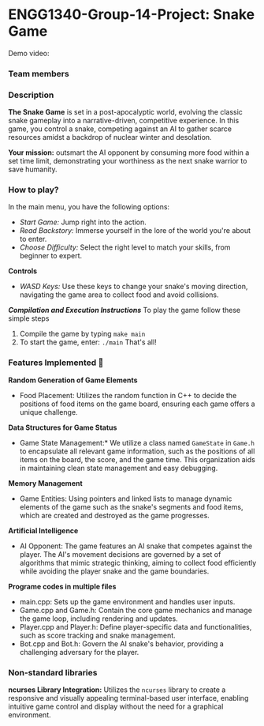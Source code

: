 # ENGG1340-Group-14-Project: Snake Game
Demo video:

### Team members 


### Description
**The Snake Game** is set in a post-apocalyptic world, evolving the classic snake gameplay into a narrative-driven, competitive experience. 
In this game, you control a snake, competing against an AI to gather scarce resources amidst a backdrop of nuclear winter and desolation.

**Your mission:** outsmart the AI opponent by consuming more food within a set time limit, demonstrating your worthiness as the next snake warrior to save humanity.

### How to play? 
In the main menu, you have the following options:
- _Start Game:_ Jump right into the action.
- _Read Backstory:_ Immerse yourself in the lore of the world you're about to enter.
- _Choose Difficulty:_ Select the right level to match your skills, from beginner to expert.

**Controls**
- _WASD Keys:_ Use these keys to change your snake's moving direction, navigating the game area to collect food and avoid collisions.

**_Compilation and Execution Instructions_**
To play the game follow these simple steps
1. Compile the game by typing
`make main`
2. To start the game, enter:
`./main`
That's all!

### Features Implemented 🚀
**Random Generation of Game Elements**
- Food Placement: Utilizes the random function in C++ to decide the positions of food items on the game board, ensuring each game offers a unique challenge.

**Data Structures for Game Status**
- Game State Management:* We utilize a class named `GameState` in `Game.h` to encapsulate all relevant game information, such as the positions of all items on the board, the score, and the game time. This organization aids in maintaining clean state management and easy debugging.

**Memory Management**
- Game Entities: Using pointers and linked lists to manage dynamic elements of the game such as the snake's segments and food items, which are created and destroyed as the game progresses.

**Artificial Intelligence**
- AI Opponent: The game features an AI snake that competes against the player. The AI's movement decisions are governed by a set of algorithms that mimic strategic thinking, aiming to collect food efficiently while avoiding the player snake and the game boundaries.

**Programe codes in multiple files**
  - main.cpp: Sets up the game environment and handles user inputs.
  - Game.cpp and Game.h: Contain the core game mechanics and manage the game loop, including rendering and updates.
  - Player.cpp and Player.h: Define player-specific data and functionalities, such as score tracking and snake management.
  - Bot.cpp and Bot.h: Govern the AI snake's behavior, providing a challenging adversary for the player.

### Non-standard libraries
**ncurses Library Integration:** Utilizes the `ncurses` library to create a responsive and visually appealing terminal-based user interface, enabling intuitive game control and display without the need for a graphical environment.

